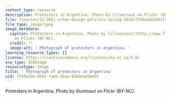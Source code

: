 ```yaml
---
content_type: resource
description: Protesters in Argentina. Photo by illuminaut on Flickr (BY-NC).
file: /courses/11-302j-urban-design-politics-spring-2010/f550a19e4561fabb58aa816adae56e55_11-302js10-th.jpg
file_type: image/jpeg
image_metadata:
  caption: Protesters in Argentina. Photo by [illuminaut](http://www.flickr.com/photos/illuminaut/3385430304/)
    on Flickr (BY-NC).
  credit: ''
  image-alt: ' Photograph of protesters in Argentina. '
learning_resource_types: []
license: https://creativecommons.org/licenses/by-nc-sa/4.0/
ocw_type: OCWImage
resourcetype: Image
title: ' Photograph of protesters in Argentina'
uid: f550a19e-4561-fabb-58aa-816adae56e55
---
```

Protesters in Argentina. Photo by illuminaut on Flickr (BY-NC).